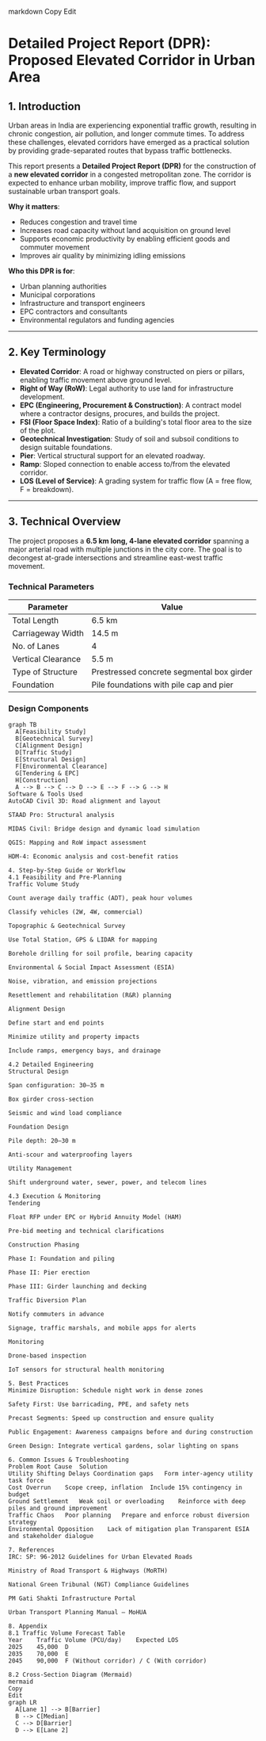 
markdown
Copy
Edit
# Detailed Project Report (DPR): Proposed Elevated Corridor in Urban Area

## 1. Introduction

Urban areas in India are experiencing exponential traffic growth, resulting in chronic congestion, air pollution, and longer commute times. To address these challenges, elevated corridors have emerged as a practical solution by providing grade-separated routes that bypass traffic bottlenecks.

This report presents a **Detailed Project Report (DPR)** for the construction of a **new elevated corridor** in a congested metropolitan zone. The corridor is expected to enhance urban mobility, improve traffic flow, and support sustainable urban transport goals.

**Why it matters**:
- Reduces congestion and travel time
- Increases road capacity without land acquisition on ground level
- Supports economic productivity by enabling efficient goods and commuter movement
- Improves air quality by minimizing idling emissions

**Who this DPR is for**:
- Urban planning authorities
- Municipal corporations
- Infrastructure and transport engineers
- EPC contractors and consultants
- Environmental regulators and funding agencies

---

## 2. Key Terminology

- **Elevated Corridor**: A road or highway constructed on piers or pillars, enabling traffic movement above ground level.
- **Right of Way (RoW)**: Legal authority to use land for infrastructure development.
- **EPC (Engineering, Procurement & Construction)**: A contract model where a contractor designs, procures, and builds the project.
- **FSI (Floor Space Index)**: Ratio of a building's total floor area to the size of the plot.
- **Geotechnical Investigation**: Study of soil and subsoil conditions to design suitable foundations.
- **Pier**: Vertical structural support for an elevated roadway.
- **Ramp**: Sloped connection to enable access to/from the elevated corridor.
- **LOS (Level of Service)**: A grading system for traffic flow (A = free flow, F = breakdown).

---

## 3. Technical Overview

The project proposes a **6.5 km long, 4-lane elevated corridor** spanning a major arterial road with multiple junctions in the city core. The goal is to decongest at-grade intersections and streamline east-west traffic movement.

### Technical Parameters

| Parameter | Value |
|----------|--------|
| Total Length | 6.5 km |
| Carriageway Width | 14.5 m |
| No. of Lanes | 4 |
| Vertical Clearance | 5.5 m |
| Type of Structure | Prestressed concrete segmental box girder |
| Foundation | Pile foundations with pile cap and pier |

### Design Components

```mermaid
graph TB
  A[Feasibility Study]
  B[Geotechnical Survey]
  C[Alignment Design]
  D[Traffic Study]
  E[Structural Design]
  F[Environmental Clearance]
  G[Tendering & EPC]
  H[Construction]
  A --> B --> C --> D --> E --> F --> G --> H
Software & Tools Used
AutoCAD Civil 3D: Road alignment and layout

STAAD Pro: Structural analysis

MIDAS Civil: Bridge design and dynamic load simulation

QGIS: Mapping and RoW impact assessment

HDM-4: Economic analysis and cost-benefit ratios

4. Step-by-Step Guide or Workflow
4.1 Feasibility and Pre-Planning
Traffic Volume Study

Count average daily traffic (ADT), peak hour volumes

Classify vehicles (2W, 4W, commercial)

Topographic & Geotechnical Survey

Use Total Station, GPS & LIDAR for mapping

Borehole drilling for soil profile, bearing capacity

Environmental & Social Impact Assessment (ESIA)

Noise, vibration, and emission projections

Resettlement and rehabilitation (R&R) planning

Alignment Design

Define start and end points

Minimize utility and property impacts

Include ramps, emergency bays, and drainage

4.2 Detailed Engineering
Structural Design

Span configuration: 30–35 m

Box girder cross-section

Seismic and wind load compliance

Foundation Design

Pile depth: 20–30 m

Anti-scour and waterproofing layers

Utility Management

Shift underground water, sewer, power, and telecom lines

4.3 Execution & Monitoring
Tendering

Float RFP under EPC or Hybrid Annuity Model (HAM)

Pre-bid meeting and technical clarifications

Construction Phasing

Phase I: Foundation and piling

Phase II: Pier erection

Phase III: Girder launching and decking

Traffic Diversion Plan

Notify commuters in advance

Signage, traffic marshals, and mobile apps for alerts

Monitoring

Drone-based inspection

IoT sensors for structural health monitoring

5. Best Practices
Minimize Disruption: Schedule night work in dense zones

Safety First: Use barricading, PPE, and safety nets

Precast Segments: Speed up construction and ensure quality

Public Engagement: Awareness campaigns before and during construction

Green Design: Integrate vertical gardens, solar lighting on spans

6. Common Issues & Troubleshooting
Problem	Root Cause	Solution
Utility Shifting Delays	Coordination gaps	Form inter-agency utility task force
Cost Overrun	Scope creep, inflation	Include 15% contingency in budget
Ground Settlement	Weak soil or overloading	Reinforce with deep piles and ground improvement
Traffic Chaos	Poor planning	Prepare and enforce robust diversion strategy
Environmental Opposition	Lack of mitigation plan	Transparent ESIA and stakeholder dialogue

7. References
IRC: SP: 96-2012 Guidelines for Urban Elevated Roads

Ministry of Road Transport & Highways (MoRTH)

National Green Tribunal (NGT) Compliance Guidelines

PM Gati Shakti Infrastructure Portal

Urban Transport Planning Manual – MoHUA

8. Appendix
8.1 Traffic Volume Forecast Table
Year	Traffic Volume (PCU/day)	Expected LOS
2025	45,000	D
2035	70,000	E
2045	90,000	F (Without corridor) / C (With corridor)

8.2 Cross-Section Diagram (Mermaid)
mermaid
Copy
Edit
graph LR
  A[Lane 1] --> B[Barrier]
  B --> C[Median]
  C --> D[Barrier]
  D --> E[Lane 2]
